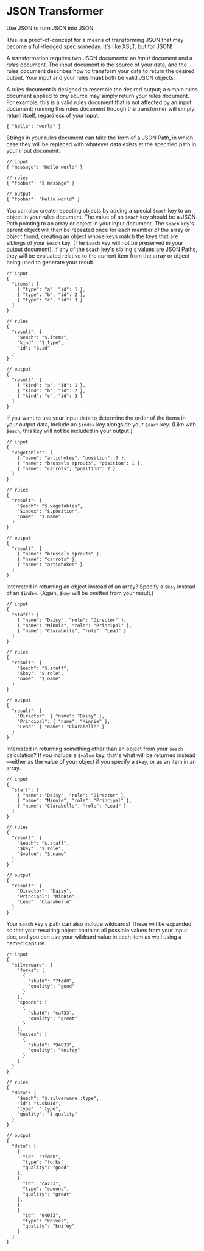 # JSON Transformer

Use JSON to turn JSON into JSON

This is a proof-of-concept for a means of transforming JSON that may become a full-fledged spec someday. It's like XSLT, but for JSON!

A transformation requires two JSON documents: an _input_ document and a _rules_ document. The input document is the source of your data, and the rules document describes how to transform your data to return the desired output. Your input and your rules **must** both be valid JSON objects.

A rules document is designed to resemble the desired output; a simple rules document applied to _any_ source may simply return your rules document. For example, this is a valid rules document that is not affected by an input document; running this rules document through the transformer will simply return itself, regardless of your input:

    { "hello": "world" }

Strings in your rules document can take the form of a JSON Path, in which case they will be replaced with whatever data exists at the specified path in your input document:

    // input
    { "message": "Hello world" }

    // rules
    { "foobar": "$.message" }

    // output
    { "foobar": "Hello world" }

You can also create repeating objects by adding a special `$each` key to an object in your rules document. The value of an `$each` key should be a JSON Path pointing to an array or object in your input document. The `$each` key's parent object will then be repeated once for each member of the array or object found, creating an object whose keys match the keys that are siblings of your `$each` key. (The `$each` key will not be preserved in your output document). If any of the `$each` key's sibling's values are JSON Paths, they will be evaluated relative to the current item from the array or object being used to generate your result.

    // input
    {
      "items": [
        { "type": "a", "id": 1 },
        { "type": "b", "id": 2 },
        { "type": "c", "id": 3 }
      ]
    }

    // rules
    {
      "result": {
        "$each": "$.items",
        "kind": "$.type",
        "id": "$.id"
      }
    }

    // output
    {
      "result": [
        { "kind": "a", "id": 1 },
        { "kind": "b", "id": 2 },
        { "kind": "c", "id": 3 }
      ]
    }

If you want to use your input data to determine the order of the items in your output data, include an `$index` key alongside your `$each` key. (Like with `$each`, this key will not be included in your output.)

    // input
    {
      "vegetables": [
        { "name": "artichokes", "position": 3 },
        { "name": "brussels sprouts", "position": 1 },
        { "name": "carrots", "position": 2 }
      ]
    }

    // rules
    {
      "result": {
        "$each": "$.vegetables",
        "$index": "$.position",
        "name": "$.name"
      }
    }

    // output
    {
      "result": [
        { "name": "brussels sprouts" },
        { "name": "carrots" },
        { "name": "artichokes" }
      ]
    }

Interested in returning an object instead of an array? Specify a `$key` instead of an `$index`. (Again, `$key` will be omitted from your result.)

    // input
    {
      "staff": [
        { "name": "Daisy", "role": "Director" },
        { "name": "Minnie", "role": "Principal" },
        { "name": "Clarabelle", "role": "Lead" }
      ]
    }

    // rules
    {
      "result": {
        "$each": "$.staff",
        "$key": "$.role",
        "name": "$.name"
      }
    }

    // output
    {
      "result": {
        "Director": { "name": "Daisy" },
        "Principal": { "name": "Minnie" },
        "Lead": { "name": "Clarabelle" }
      }
    }

Interested in returning something other than an object from your `$each` calculation? If you include a `$value` key, that's what will be returned instead—either as the value of your object if you specify a `$key`, or as an item in an array.

    // input
    {
      "staff": [
        { "name": "Daisy", "role": "Director" },
        { "name": "Minnie", "role": "Principal" },
        { "name": "Clarabelle", "role": "Lead" }
      ]
    }

    // rules
    {
      "result": {
        "$each": "$.staff",
        "$key": "$.role",
        "$value": "$.name"
      }
    }

    // output
    {
      "result": {
        "Director": "Daisy",
        "Principal": "Minnie",
        "Lead": "Clarabelle"
      }
    }

Your `$each` key's path can also include wildcards! These will be expanded so that your resulting object contains all possible values from your input doc, and you can use your wildcard value in each item as well using a named capture.

    // input
    {
      "silverware": {
        "forks": [
          {
            "skuId": "7fdd8",
            "quality": "good"
          }
        ],
        "spoons": [
          {
            "skuId": "ca733",
            "quality": "great"
          }
        ],
        "knives": [
          {
            "skuId": "94033",
            "quality": "knifey"
          }
        ]
      }
    }

    // rules
    {
      "data": {
        "$each": "$.silverware.:type",
        "id": "$.skuId",
        "type": ":type",
        "quality": "$.quality"
      }
    }

    // output
    {
      "data": [
        {
          "id": "7fdd8",
          "type": "forks",
          "quality": "good"
        },
        {
          "id": "ca733",
          "type": "spoons",
          "quality": "great"
        },
        {
        {
          "id": "94033",
          "type": "knives",
          "quality": "knifey"
        }
      ]
    }
